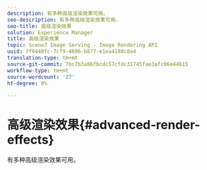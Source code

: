 ```yaml
---
description: 有多种高级渲染效果可用。
seo-description: 有多种高级渲染效果可用。
seo-title: 高级渲染效果
solution: Experience Manager
title: 高级渲染效果
topic: Scene7 Image Serving - Image Rendering API
uuid: 7f9448fc-7cf9-4606-b877-e1ea4188c8a4
translation-type: tm+mt
source-git-commit: 7bc7b3a86fbcdc57cfdc31745fae3afc06e44b15
workflow-type: tm+mt
source-wordcount: '27'
ht-degree: 0%

---
```



# 高级渲染效果{#advanced-render-effects}

有多种高级渲染效果可用。

